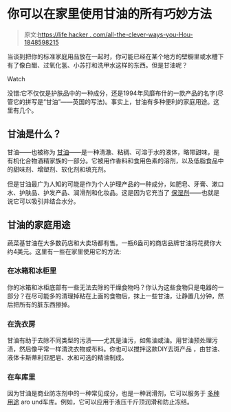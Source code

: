 # 你可以在家里使用甘油的所有巧妙方法

> 原文:[https://life hacker . com/all-the-clever-ways-you-Hou-1848598215](https://lifehacker.com/all-the-clever-ways-you-can-use-glycerin-around-your-ho-1848598215)

当谈到把你的标准家庭用品放在一起时，你可能已经在某个地方的壁橱里或水槽下有了像白醋、过氧化氢、小苏打和洗甲水这样的东西。但是甘油呢？

Watch

没错:它不仅仅是护肤品中的一种成分，还是1994年风靡布什的一款产品的名字(尽管它的拼写是“甘油”——英国的写法)。事实上，甘油有多种便利的家庭用途。这里有几个。

## 甘油是什么？

甘油——也被称为 [甘油](https://www.sciencedirect.com/topics/agricultural-and-biological-sciences/glycerol)——是一种清澈、粘稠、可溶于水的液体，略带甜味，是有机化合物酒精家族的一部分。它被用作香料和食用色素的溶剂，以及低脂食品中的甜味剂、增塑剂、软化剂和填充剂。

但是甘油最广为人知的可能是作为个人护理产品的一种成分，如肥皂、牙膏、漱口水、护肤品、护发产品、润滑剂和化妆品。这是因为它充当了 [保湿剂](https://science.howstuffworks.com/glycerine.htm)——也就是说它可以吸引并结合水分。

## 甘油的家庭用途

蔬菜基甘油在大多数药店和大卖场都有售。一瓶6盎司的商店品牌甘油将花费你大约4美元。这里有一些在家里使用它的方法:

### 在冰箱和冰柜里

你的冰箱和冰柜底部有一些无法去除的干燥食物吗？你认为这些食物只是电器的一部分？在尽可能多的清理掉粘在上面的食物后，抹上一些甘油，让静置几分钟，然后把所有的脏东西擦掉。

### 在洗衣房

甘油有助于去除不同类型的污渍——尤其是油污，如焦油或油。用甘油预处理污渍，然后像平常一样清洗衣物或布料。你也可以搅拌这款DIY去斑产品 ，由甘油、液体卡斯蒂利亚肥皂、水和可选的精油制成。

### 在车库里

因为甘油是商业防冻剂中的一种常见成分，也是一种润滑剂，它可以服务于 [多种用途](https://oureverydaylife.com/141878-vitamin-e-glycerin-soap-benefits.html) aro und车库。例如，它可以应用于液压千斤顶润滑和防止冻结。